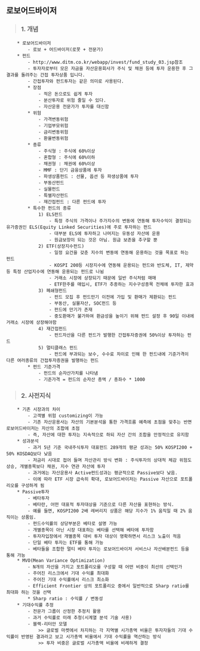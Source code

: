 ##  로보어드바이저
>###    1. 개념
        * 로보어드바이저
            - 로보 + 어드바이저(로못 + 전문가)
        * 펀드
            - http://www.ditm.co.kr/webapp/invest/fund_study_03.jsp참조
            - 투자자로부터 모은 자금을 자산운용회사가 주식 및 채권 등에 투자 운용한 후 그 결과를 돌려주는 간접 투자상품 입니다.
            - 간접투자와 펀드투자는 같은 의미로 사용된다.
            * 장점
                - 적은 돈으로도 쉽게 투자
                - 분산투자로 위험 줄일 수 있다.
                - 자산운용 전문가가 투자를 대신함
            * 위험
                - 가격변동위험
                - 기업부모위험
                - 금리변동위험
                - 환율변동위험
            * 종류
                - 주식형 : 주식에 60%이상
                - 혼합형 : 주식에 60%이하
                - 채권형 : 채권에 60%이상
                - MMF : 단기 금융상품에 투자
                - 파생상품펀드 : 선물, 옵션 등 파생상품에 투자
                - 부동산펀드
                - 실물펀드
                - 특별자산펀드
                - 재간접펀드 : 다른 펀드에 투자
            * 특수한 펀드의 종류
                1) ELS펀드
                    - 특정 주식의 가격이나 주가지수의 변동에 연동해 투자수익이 결정되는 유가증권인 ELS(Equity Linked Securities)에 주로 투자하는 펀드
                    - 대부분 ELS에 투자하고 나머지는 유동성 자산에 운용
                    - 원금보장이 되는 것은 아님. 원금 보존을 추구할 뿐
                2) ETF(상장지수펀드)
                    - 일정 요건을 갖춘 지수의 변동에 연동해 운용하는 것을 목표로 하는 펀드
                    - KOSPI 200등 시장지수에 연동해 운용되는 펀드와 반도체, IT, 제약 등 특정 산업지수에 연동해 운용되는 펀드로 나뉨
                    - 거래소 시장에 상장되기 때문에 일반 주식처럼 매매
                    - ETF한주를 매입시, ETF가 추종하는 지수구성종목 전체에 투자한 효과
                3) 폐쇄형펀드
                    - 펀드 모집 후 펀드만기 이전에 가입 및 환매가 제환되는 펀드
                    - 부동산, 실물자산, SOC펀드 등
                    - 펀드에 만기가 존재
                    - 중도환매가 불가하여 환금성을 높이기 위해 펀드 설정 후 90일 이내에 거래소 시장에 상장해야함
                4) 재간접펀드
                    - 펀드자산을 다른 펀드가 발행한 간접투자증권에 50%이상 투자하는 펀드
                5) 멀티클래스 펀드
                    - 펀드에 부과되는 보수, 수수료 차이로 인해 한 펀드내에 기준가격이 다른 여러종류의 간접투자증권을 발행하는 펀드
            * 펀드 기준가격
                - 펀드의 순자산가치를 나타냄
                - 기준가격 = 펀드의 순자산 총액 / 총좌수 * 1000
>###    2. 사전지식
        * 기존 시장과의 차이
            - 고객별 위험 customizing이 가능
            - 기존 자산운용사는 자산의 기본분석을 통한 가격흐름 예측에 초점을 맞추는 반면 로보어드바이저는 자산의 조합에 초점
            - 즉, 자산에 대한 투자는 지속적으로 하되 자산 간의 조합을 안정적으로 유지함
        * 성과분석
            - 과거 5년 기준 국내주식투자 대표펀드 289개의 평균 성과는 50% KOSPI200 + 50% KOSDAQ보다 낮음
            - 저금리 시대로 접어 들며 자산관리 방식 변화 : 주식투자의 상대적 체감 위험도 상승, 개별종목보다 채권, 지수 연관 자산에 투자
            - 과거에는 자산운용사 Active펀드성과는 평균적으로 Passive보다 낮음.
            - 이에 따라 ETF 시장 급속히 확대, 로보어드바이저는 Passive 자산으로 포트폴리오를 구성하게 됨
        * Passive투자
            - 베타투자
            - 베타란, 어떤 대표적 투자대상을 기준으로 다른 자산을 표현하는 방식.
            - 예를 들면, KOSPI200 2배 레버리지 상품은 해당 지수가 1% 움직일 때 2% 움직이는 상품임.
            - 펀드수익률의 상당부분은 베타로 설명 가능
            - 개별종목이 아닌 시장 대표하는 베타를 선택해 베타에 투자함
            - 투자자입장에서 개별종목 대비 투자 대상이 명확하면서 리스크 노출이 적음
            - 단일 베타 투자는 ETF를 통해 가능
            - 베타들을 조합한 멀티 베타 투자는 로보어드바이저 서비스나 자산배분펀드 등을 통해 가능
        * MVO(Mean Variance Optimization)
            - N개의 자산을 가지고 포트폴리오를 구성할 때 어떤 비중이 최선의 선택인가
            - 주어진 리스크에서 기대 수익률 최대화
            - 주어진 기대 수익률에서 리스크 최소화
            - Efficient Frontier 상의 포트폴리오 중에서 일반적으로 Sharp ratio를 최대화 하는 것을 선택
            * Sharp ratio : 수익률 / 변동성
        * 기대수익률 추정
            - 전문가 그룹이 산정한 추정치 활용
            - 과거 수익률로 미래 추청(시계열 분석 기술 사용)
            - 블랙-리터안 모델
                >> 글로벌 마켓에서 차지하는 각 지역별 시가총액 비율은 투자자들의 기대 수익률이 반영된 결과라고 보고 시가총액 비율에서 기대 수익률을 역산하는 방식
                >> 투자 비중은 글로벌 시가총액 비율에 비례하게 결정
                
            